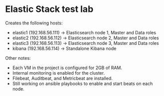 # Elastic Stack test lab

Creates the following hosts:

- elastic1 (192.168.56.111) -> Elasticsearch node 1, Master and Data roles
- elastic2 (192.168.56.112) -> Elasticsearch node 2, Master and Data roles
- elastic3 (192.168.56.113) -> Elasticsearch node 3, Master and Data roles
- kibana (192.168.56.114) -> Standalone Kibana node

Other notes: 

- Each VM in the project is configured for 2GB of RAM.
- Internal monitoring is enabled for the cluster.
- Filebeat, Auditbeat, and Metricbeat are installed.
- Still working on ansible playbooks to enable and start beats on each node.
